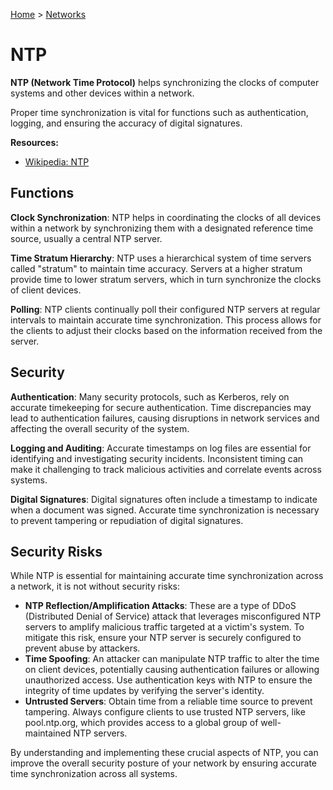 [Home](../../README.md) > [Networks](./README.md)

# NTP

**NTP (Network Time Protocol)** helps synchronizing the clocks of computer systems and other devices within a network.

Proper time synchronization is vital for functions such as authentication, logging, and ensuring the accuracy of digital signatures.

**Resources:**
- [Wikipedia: NTP](https://en.wikipedia.org/wiki/Network_Time_Protocol)


## Functions

**Clock Synchronization**: NTP helps in coordinating the clocks of all devices within a network by synchronizing them with a designated reference time source, usually a central NTP server.

**Time Stratum Hierarchy**: NTP uses a hierarchical system of time servers called "stratum" to maintain time accuracy. Servers at a higher stratum provide time to lower stratum servers, which in turn synchronize the clocks of client devices.

**Polling**: NTP clients continually poll their configured NTP servers at regular intervals to maintain accurate time synchronization. This process allows for the clients to adjust their clocks based on the information received from the server.


## Security

**Authentication**: Many security protocols, such as Kerberos, rely on accurate timekeeping for secure authentication. Time discrepancies may lead to authentication failures, causing disruptions in network services and affecting the overall security of the system.

**Logging and Auditing**: Accurate timestamps on log files are essential for identifying and investigating security incidents. Inconsistent timing can make it challenging to track malicious activities and correlate events across systems.

**Digital Signatures**: Digital signatures often include a timestamp to indicate when a document was signed. Accurate time synchronization is necessary to prevent tampering or repudiation of digital signatures.


## Security Risks

While NTP is essential for maintaining accurate time synchronization across a network, it is not without security risks:

- **NTP Reflection/Amplification Attacks**: These are a type of DDoS (Distributed Denial of Service) attack that leverages misconfigured NTP servers to amplify malicious traffic targeted at a victim's system. To mitigate this risk, ensure your NTP server is securely configured to prevent abuse by attackers.
- **Time Spoofing**: An attacker can manipulate NTP traffic to alter the time on client devices, potentially causing authentication failures or allowing unauthorized access. Use authentication keys with NTP to ensure the integrity of time updates by verifying the server's identity.
- **Untrusted Servers**: Obtain time from a reliable time source to prevent tampering. Always configure clients to use trusted NTP servers, like pool.ntp.org, which provides access to a global group of well-maintained NTP servers.

By understanding and implementing these crucial aspects of NTP, you can improve the overall security posture of your network by ensuring accurate time synchronization across all systems.
